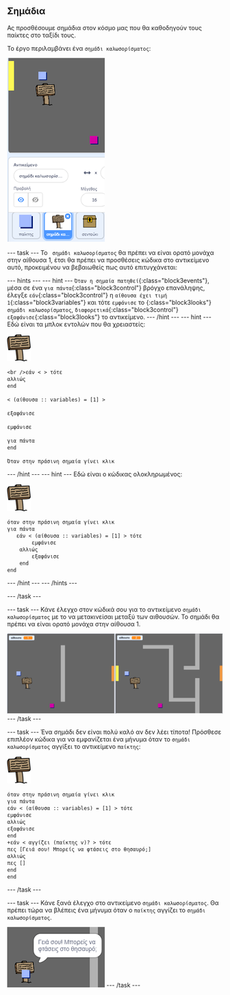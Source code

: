 ## Σημάδια

Ας προσθέσουμε σημάδια στον κόσμο μας που θα καθοδηγούν τους παίκτες στο ταξίδι τους.

Το έργο περιλαμβάνει ένα `σημάδι καλωσορίσματος`:

![screenshot](images/world-sign.png)

\--- task \--- Το ` σημάδι καλωσορίσματος` θα πρέπει να είναι ορατό μονάχα στην αίθουσα 1, έτσι θα πρέπει να προσθέσεις κώδικα στο αντικείμενο αυτό, προκειμένου να βεβαιωθείς πως αυτό επιτυγχάνεται:

\--- hints \--- \--- hint \--- `Όταν η σημαία πατηθεί`{:class="block3events"}, μέσα σε ένα `για πάντα`{:class="block3control"} βρόγχο επανάληψης, έλεγξε `εάν`{:class="block3control"} η `αίθουσα έχει τιμή 1`{:class="block3variables"} και τότε `εμφάνισε` το {:class="block3looks"} `σημάδι καλωσορίσματος`, `διαφορετικά`{:class="block3control"} `εξαφάνισε`{:class="block3looks"} το αντικείμενο. \--- /hint \--- \--- hint \--- Εδώ είναι τα μπλοκ εντολών που θα χρειαστείς:

![σημάδι](images/sign.png)

```blocks3
<br />εάν < > τότε
αλλιώς
end

< (αίθουσα :: variables) = [1] >

εξαφάνισε

εμφάνισε

για πάντα
end

Όταν στην πράσινη σημαία γίνει κλικ

```

\--- /hint \--- \--- hint \--- Εδώ είναι ο κώδικας ολοκληρωμένος:

![σημάδι](images/sign.png)

```blocks3
όταν στην πράσινη σημαία γίνει κλικ
για πάντα
   εάν < (αίθουσα :: variables) = [1] > τότε
        εμφάνισε
    αλλιώς
        εξαφάνισε
    end
end
```

\--- /hint \--- \--- /hints \---

\--- /task \---

\--- task \--- Κάνε έλεγχο στον κώδικά σου για το αντικείμενο `σημάδι καλωσορίσματος` με το να μετακινείσαι μεταξύ των αιθουσών. Το σημάδι θα πρέπει να είναι ορατό μονάχα στην αίθουσα 1.

![screenshot](images/world-sign-test.png) \--- /task \---

\--- task \--- Ένα σημάδι δεν είναι πολύ καλό αν δεν λέει τίποτα! Πρόσθεσε επιπλέον κώδικα για να εμφανίζεται ένα μήνυμα όταν το `σημάδι καλωσορίσματος` αγγίξει το αντικείμενο `παίκτης`:

![σημάδι](images/sign.png)

```blocks3
όταν στην πράσινη σημαία γίνει κλικ
για πάντα
εάν < (αίθουσα :: variables) = [1] > τότε
εμφάνισε
αλλιώς
εξαφάνισε
end
+εάν < αγγίζει (παίκτης v)? > τότε
πες [Γειά σου! Μπορείς να φτάσεις στο θησαυρό;]
αλλιώς
πες []
end
end
```

\--- /task \---

\--- task \--- Κάνε ξανά έλεγχο στο αντικείμενο `σημάδι καλωσορίσματος`. Θα πρέπει τώρα να βλέπεις ένα μήνυμα όταν ο `παίκτης` αγγίζει το `σημάδι καλωσορίσματος`.

![screenshot](images/world-sign-test2.png) \--- /task \---